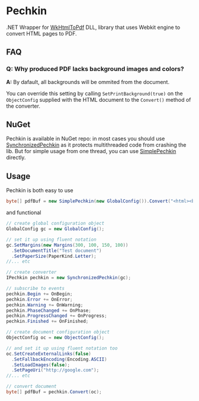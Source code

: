 Pechkin
=======

.NET Wrapper for [WkHtmlToPdf](http://github.com/antialize/wkhtmltopdf) DLL, library that uses Webkit engine to convert HTML pages to PDF.

FAQ
---

### Q: Why produced PDF lacks background images and colors? ###

**A:** By dafault, all backgrounds will be ommited from the document.

You can override this setting by calling `SetPrintBackground(true)` on the `ObjectConfig` supplied with the HTML document to the `Convert()` method of the converter.

NuGet
-----

Pechkin is available in NuGet repo: in most cases you should use [SynchronizedPechkin](https://nuget.org/packages/Pechkin.Synchronized) as it protects multithreaded code from crashing the lib. But for simple usage from one thread, you can use [SimplePechkin](https://nuget.org/packages/Pechkin) directly.

Usage
-----

Pechkin is both easy to use

```csharp
byte[] pdfBuf = new SimplePechkin(new GlobalConfig()).Convert("<html><body><h1>Hello world!</h1></body></html>");
```

and functional

```csharp
// create global configuration object
GlobalConfig gc = new GlobalConfig();

// set it up using fluent notation
gc.SetMargins(new Margins(300, 100, 150, 100))
  .SetDocumentTitle("Test document")
  .SetPaperSize(PaperKind.Letter);
//... etc

// create converter
IPechkin pechkin = new SynchronizedPechkin(gc);

// subscribe to events
pechkin.Begin += OnBegin;
pechkin.Error += OnError;
pechkin.Warning += OnWarning;
pechkin.PhaseChanged += OnPhase;
pechkin.ProgressChanged += OnProgress;
pechkin.Finished += OnFinished;

// create document configuration object
ObjectConfig oc = new ObjectConfig();

// and set it up using fluent notation too
oc.SetCreateExternalLinks(false)
  .SetFallbackEncoding(Encoding.ASCII)
  .SetLoadImages(false);
  .SetPageUri("http://google.com");
//... etc

// convert document
byte[] pdfBuf = pechkin.Convert(oc);
```
